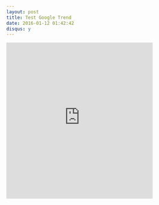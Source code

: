 ```yaml
---
layout: post
title: Test Google Trend
date: 2016-01-12 01:42:42
disqus: y
---
```


<iframe scrolling="no" style="border:none;" width="387" height="413" src="https://www.google.com/trends/topcharts/widget?cid=programming_languages&geo=US&date=2015&vm=chart&h=413"></iframe>


